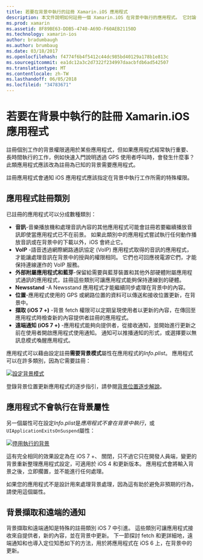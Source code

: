 ```yaml
---
title: 若要在背景中執行的註冊 Xamarin.iOS 應用程式
description: 本文件說明如何註冊一個 Xamarin.iOS 在背景中執行的應用程式。 它討論音訊應用程式、 VoIP 應用程式、 外部附屬應用程式與藍芽，等等。
ms.prod: xamarin
ms.assetid: 8F89BE63-DDB5-4740-A69D-F60AEB21150D
ms.technology: xamarin-ios
author: bradumbaugh
ms.author: brumbaug
ms.date: 03/18/2017
ms.openlocfilehash: f4774f6b4f5412c44dc985bd40129a178b1e813c
ms.sourcegitcommit: ea1dc12a3c2d7322f234997daacbfdb6ad542507
ms.translationtype: MT
ms.contentlocale: zh-TW
ms.lasthandoff: 06/05/2018
ms.locfileid: "34783671"
---
```

# <a name="registering-xamarinios-apps-to-run-in-the-background"></a>若要在背景中執行的註冊 Xamarin.iOS 應用程式

註冊個別工作的背景權限適用於某些應用程式，但如果應用程式經常執行重要、 長時間執行的工作，例如快速入門說明透過 GPS 使用者呼叫時，會發生什麼事？ 此類應用程式應該改為註冊為已知的背景需要應用程式。

註冊應用程式會通知 iOS 應用程式應該指定在背景中執行工作所需的特殊權限。

## <a name="application-registration-categories"></a>應用程式註冊類別

已註冊的應用程式可以分成數種類別：

-  **音訊**-音樂播放機和處理音訊內容的其他應用程式可能會註冊若要繼續播放音訊即使當應用程式已不在前景。 如果此類別中的應用程式嘗試執行任何動作播放音訊或在背景中的下載以外，iOS 會終止它。
-  **VoIP** -語音透過網際網路通訊協定 (VoIP) 應用程式取得的音訊的應用程式，才能讓處理音訊在背景中的授與的權限相同。 它們也可回應視電源它們，才能保持連線運作的 VoIP 服務。
-  **外部附屬應用程式和藍芽**-保留給需要與藍芽裝置和其他外部硬體附屬應用程式通訊的應用程式，註冊這些類別可讓應用程式能夠保持連線到的硬體。
-  **Newsstand** -A Newsstand 應用程式才能繼續同步處理在背景中的內容。
-  **位置**-應用程式使用的 GPS 或網路位置的資料可以傳送和接收位置更新，在背景中。
-  **擷取 (iOS 7 +)** -背景 fetch 權限可以定期呈現使用者以更新的內容，在傳回至應用程式時檢查新的內容提供者註冊的應用程式。
-  **遠端通知 (iOS 7 +)** -應用程式能夠向提供者，從接收通知，並開始進行更新之前在使用者開啟應用程式使用通知。 通知可以推播通知的形式，或選擇要以無訊息模式喚醒應用程式。


應用程式可以藉由設定註冊**需要背景模式**屬性在應用程式的*Info.plist*。 應用程式可以在許多類別，因為它需要註冊：

 [![](registering-applications-to-run-in-background-images/bgmodes.png "設定背景模式")](registering-applications-to-run-in-background-images/bgmodes.png#lightbox)

登錄背景位置更新應用程式的逐步指引，請參閱[背景位置逐步解說](~/ios/app-fundamentals/backgrounding/ios-backgrounding-walkthroughs/location-walkthrough.md)。

## <a name="application-does-not-run-in-background-property"></a>應用程式不會執行在背景屬性

另一個屬性可在設定*Info.plist*是*應用程式不會在背景中執行*，或`UIApplicationExitsOnSuspend`屬性：

 [![](registering-applications-to-run-in-background-images/plist.png "停用執行的背景")](registering-applications-to-run-in-background-images/plist.png#lightbox)

這有完全相同的效果設定為在 iOS 7 +、 關閉，只不過它只在開發人員端，變更的背景重新整理應用程式設定，可適用於 iOS 4 和更新版本。 應用程式會將輸入背景之後，立即擱置，並不能進行任何處理。

如果您的應用程式不是設計用來處理背景處理，因為這有助於避免非預期的行為，請使用這個屬性。

## <a name="background-fetch-and-remote-notifications"></a>背景擷取和遠端的通知

背景擷取和遠端通知是特殊的註冊類別 iOS 7 中引進。 這些類別可讓應用程式接收來自提供者，新的內容，並在背景中更新。 下一節探討 fetch 和更詳細地，遠端通知和也導入定位知悉如下的方法，用於將應用程式在 iOS 6 上，在背景中的更新。
